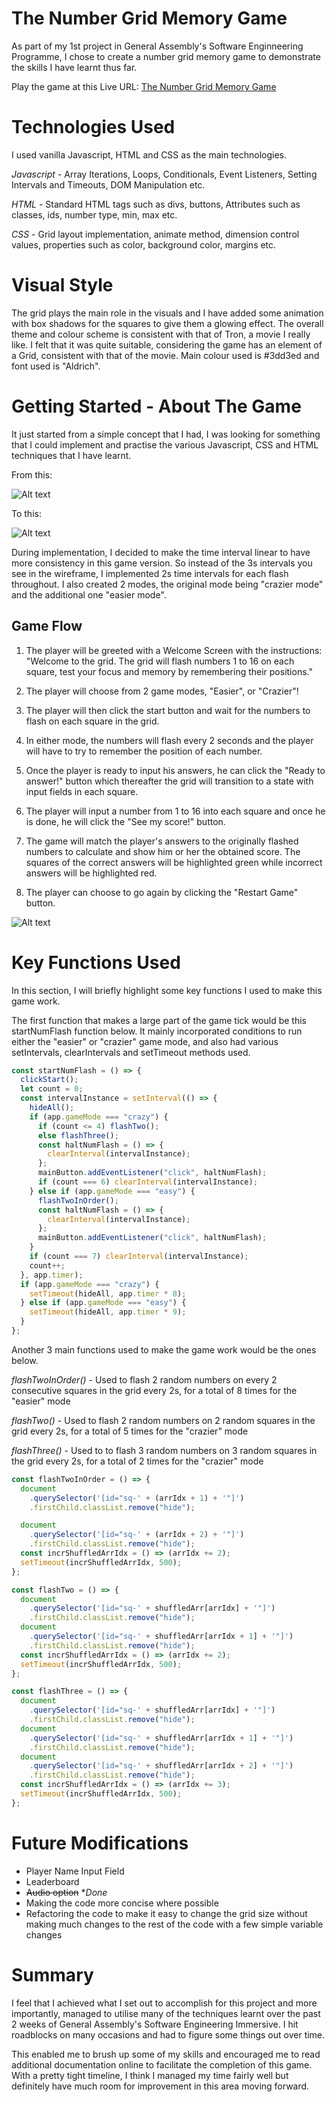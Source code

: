 # The Number Grid Memory Game

As part of my 1st project in General Assembly's Software Enginneering Programme, I chose to create a number grid memory game to demonstrate the skills I have learnt thus far.

Play the game at this Live URL:
[ The Number Grid Memory Game ](https://irvincodes.github.io/number-grid-memory-game/)

# Technologies Used

I used vanilla Javascript, HTML and CSS as the main technologies.

_Javascript_ - Array Iterations, Loops, Conditionals, Event Listeners, Setting Intervals and Timeouts, DOM Manipulation etc.

_HTML_ - Standard HTML tags such as divs, buttons, Attributes such as classes, ids, number type, min, max etc.

_CSS_ - Grid layout implementation, animate method, dimension control values, properties such as color, background color, margins etc.

# Visual Style

The grid plays the main role in the visuals and I have added some animation with box shadows for the squares to give them a glowing effect. The overall theme and colour scheme is consistent with that of Tron, a movie I really like. I felt that it was quite suitable, considering the game has an element of a Grid, consistent with that of the movie. Main colour used is #3dd3ed and font used is "Aldrich".

# Getting Started - About The Game

It just started from a simple concept that I had, I was looking for something that I could implement and practise the various Javascript, CSS and HTML techniques that I have learnt.

From this:

![Alt text](md-screenshots/Number%20Grid%20Memory%20Game%20Wireframe.png)

To this:

![Alt text](md-screenshots/Number%20Grid%20Memory%20Game%20Done.png)

During implementation, I decided to make the time interval linear to have more consistency in this game version. So instead of the 3s intervals you see in the wireframe, I implemented 2s time intervals for each flash throughout. I also created 2 modes, the original mode being "crazier mode" and the additional one "easier mode".

## Game Flow

1. The player will be greeted with a Welcome Screen with the instructions: "Welcome to the grid.
   The grid will flash numbers 1 to 16 on each square, test your focus and memory by remembering their positions."

2. The player will choose from 2 game modes, "Easier", or "Crazier"!

3. The player will then click the start button and wait for the numbers to flash on each square in the grid.

4. In either mode, the numbers will flash every 2 seconds and the player will have to try to remember the position of each number.

5. Once the player is ready to input his answers, he can click the "Ready to answer!" button which thereafter the grid will transition to a state with input fields in each square.

6. The player will input a number from 1 to 16 into each square and once he is done, he will click the "See my score!" button.

7. The game will match the player's answers to the originally flashed numbers to calculate and show him or her the obtained score. The squares of the correct answers will be highlighted green while incorrect answers will be highlighted red.

8. The player can choose to go again by clicking the "Restart Game" button.

![Alt text](md-screenshots/Number%20Grid%20Memory%20Game%20End%20of%20Game.png)

# Key Functions Used

In this section, I will briefly highlight some key functions I used to make this game work.

The first function that makes a large part of the game tick would be this startNumFlash function below. It mainly incorporated conditions to run either the "easier" or "crazier" game mode, and also had various setIntervals, clearIntervals and setTimeout methods used.

```js
const startNumFlash = () => {
  clickStart();
  let count = 0;
  const intervalInstance = setInterval(() => {
    hideAll();
    if (app.gameMode === "crazy") {
      if (count <= 4) flashTwo();
      else flashThree();
      const haltNumFlash = () => {
        clearInterval(intervalInstance);
      };
      mainButton.addEventListener("click", haltNumFlash);
      if (count === 6) clearInterval(intervalInstance);
    } else if (app.gameMode === "easy") {
      flashTwoInOrder();
      const haltNumFlash = () => {
        clearInterval(intervalInstance);
      };
      mainButton.addEventListener("click", haltNumFlash);
    }
    if (count === 7) clearInterval(intervalInstance);
    count++;
  }, app.timer);
  if (app.gameMode === "crazy") {
    setTimeout(hideAll, app.timer * 8);
  } else if (app.gameMode === "easy") {
    setTimeout(hideAll, app.timer * 9);
  }
};
```

Another 3 main functions used to make the game work would be the ones below.

_flashTwoInOrder()_ - Used to flash 2 random numbers on every 2 consecutive squares in the grid every 2s, for a total of 8 times for the "easier" mode

_flashTwo()_ - Used to flash 2 random numbers on 2 random squares in the grid every 2s, for a total of 5 times for the "crazier" mode

_flashThree()_ - Used to to flash 3 random numbers on 3 random squares in the grid every 2s, for a total of 2 times for the "crazier" mode

```js
const flashTwoInOrder = () => {
  document
    .querySelector('[id="sq-' + (arrIdx + 1) + '"]')
    .firstChild.classList.remove("hide");

  document
    .querySelector('[id="sq-' + (arrIdx + 2) + '"]')
    .firstChild.classList.remove("hide");
  const incrShuffledArrIdx = () => (arrIdx += 2);
  setTimeout(incrShuffledArrIdx, 500);
};

const flashTwo = () => {
  document
    .querySelector('[id="sq-' + shuffledArr[arrIdx] + '"]')
    .firstChild.classList.remove("hide");
  document
    .querySelector('[id="sq-' + shuffledArr[arrIdx + 1] + '"]')
    .firstChild.classList.remove("hide");
  const incrShuffledArrIdx = () => (arrIdx += 2);
  setTimeout(incrShuffledArrIdx, 500);
};

const flashThree = () => {
  document
    .querySelector('[id="sq-' + shuffledArr[arrIdx] + '"]')
    .firstChild.classList.remove("hide");
  document
    .querySelector('[id="sq-' + shuffledArr[arrIdx + 1] + '"]')
    .firstChild.classList.remove("hide");
  document
    .querySelector('[id="sq-' + shuffledArr[arrIdx + 2] + '"]')
    .firstChild.classList.remove("hide");
  const incrShuffledArrIdx = () => (arrIdx += 3);
  setTimeout(incrShuffledArrIdx, 500);
};
```

# Future Modifications

- Player Name Input Field
- Leaderboard
- ~~Audio option~~ \*_Done_
- Making the code more concise where possible
- Refactoring the code to make it easy to change the grid size without making much changes to the rest of the code with a few simple variable changes

# Summary

I feel that I achieved what I set out to accomplish for this project and more importantly, managed to utilise many of the techniques learnt over the past 2 weeks of General Assembly's Software Engineering Immersive. I hit roadblocks on many occasions and had to figure some things out over time.

This enabled me to brush up some of my skills and encouraged me to read additional documentation online to facilitate the completion of this game. With a pretty tight timeline, I think I managed my time fairly well but definitely have much room for improvement in this area moving forward.
